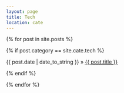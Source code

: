 ```yaml
---
layout: page
title: Tech
location: cate
---
```


<div class="posts">
  {% for post in site.posts %}
  
  {% if post.category == site.cate.tech %}
  <div class="post" style="margin: 0 0 1em 0;">
    <span class="post-date-horizon">{{ post.date | date_to_string }}</span>
	   »   
    <a class="post-title" href="{{ post.url }}">
        {{ post.title }}
    </a>

  </div>
  {% endif %}
  
  {% endfor %}
</div>
